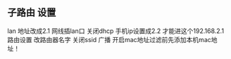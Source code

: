 ## 子路由 设置

lan 地址改成2.1
网线插lan口
关闭dhcp
手机ip设置成2.2 才能进这个192.168.2.1路由设置
改路由器名字 关闭ssid 广播
开启mac地址过滤前先添加本机mac地址！

